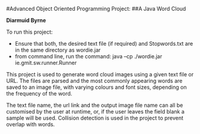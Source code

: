 #Advanced Object Oriented Programming Project: 
##A Java Word Cloud

**Diarmuid Byrne**

To run this project:
- Ensure that both, the desired text file (if required) 
and Stopwords.txt are in the same directory as wordie.jar
- from command line, run the command:
java –cp ./wordie.jar ie.gmit.sw.runner.Runner

This project is used to generate word cloud images using a given text file or URL.
The files are parsed and the most commonly appearing words are saved to an image file, with 
varying colours and font sizes, depending on the frequency of the word.

The text file name, the url link and the output image file 
name can all be customised by the user at runtime, or, if the user leaves the field blank
a sample will be used. Collision detection is used in the project to prevent overlap with words.

